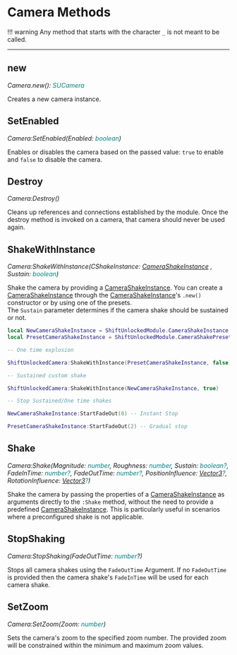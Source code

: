 # Camera Methods

!!! warning
    Any method that starts with the character `_` is not meant to be called. 

-----

## new 

_Camera.new(): <span style="color: teal;">SUCamera</span>_ 

Creates a new camera instance.

## SetEnabled

_Camera:SetEnabled(Enabled: <span style="color: teal;">boolean</span>)_ 

Enables or disables the camera based on the passed value: `true` to enable and `false` to disable the camera.    

## Destroy

_Camera:Destroy()_ 
  
Cleans up references and connections established by the module. Once the destroy method is invoked on a camera, that camera should never be used again.

## ShakeWithInstance

_Camera:ShakeWithInstance(CShakeInstance: <span style="color: teal;"> [CameraShakeInstance](https://github.com/Sleitnick/RbxCameraShaker?tab=readme-ov-file#camerashakeinstance) </span>, Sustain: <span style="color: teal;">boolean</span>)_ 
   
Shake the camera by providing a [CameraShakeInstance](https://github.com/Sleitnick/RbxCameraShaker?tab=readme-ov-file#camerashakeinstance). You can create a [CameraShakeInstance](https://github.com/Sleitnick/RbxCameraShaker?tab=readme-ov-file#camerashakeinstance) through the [CameraShakeInstance](https://github.com/Sleitnick/RbxCameraShaker?tab=readme-ov-file#camerashakeinstance)'s  `.new()` constructor or by using one of the presets.   
The `Sustain` parameter determines if the camera shake should be sustained or not.

```lua 
local NewCameraShakeInstance = ShiftUnlockedModule.CameraShakeInstance.new(5, 5, 0.2, 1.5)
local PresetCameraShakeInstance = ShiftUnlockedModule.CameraShakePresets.Explosion

-- One time explosion

ShiftUnlockedCamera:ShakeWithInstance(PresetCameraShakeInstance, false)

-- Sustained custom shake 

ShiftUnlockedCamera:ShakeWithInstance(NewCameraShakeInstance, true)

-- Stop Sustained/One time shakes

NewCameraShakeInstance:StartFadeOut(0) -- Instant Stop 

PresetCameraShakeInstance:StartFadeOut(2) -- Gradual stop 
```

## Shake

_Camera:Shake(Magnitude: <span style="color: teal;">number</span>, Roughness: <span style="color: teal;">number</span>, Sustain: <span style="color: teal;">boolean?</span>,  FadeInTime: <span style="color: teal;">number?</span>, FadeOutTime: <span style="color: teal;">number?</span>, PositionInfluence: <span style="color: teal;">[Vector3](https://create.roblox.com/docs/reference/engine/datatypes/Vector3)?</span>, RotationInfluence: <span style="color: teal;">[Vector3](https://create.roblox.com/docs/reference/engine/datatypes/Vector3)?</span>)_ 
  
Shake the camera by passing the properties of a [CameraShakeInstance](https://github.com/Sleitnick/RbxCameraShaker?tab=readme-ov-file#camerashakeinstance) as arguments directly to the `:Shake` method, without the need to provide a predefined [CameraShakeInstance](https://github.com/Sleitnick/RbxCameraShaker?tab=readme-ov-file#camerashakeinstance). This is particularly useful in scenarios where a preconfigured shake is not applicable.

## StopShaking

_Camera:StopShaking(FadeOutTime: <span style="color: teal;">number</span>?)_
  
Stops all camera shakes using the `FadeOutTime` Argument. If no `FadeOutTime` is provided then the camera shake's `FadeInTime` will be used for each camera shake.

## SetZoom

_Camera:SetZoom(Zoom: <span style="color: teal;">number</span>)_ 
  
Sets the camera's zoom to the specified zoom number. The provided zoom will be constrained within the minimum and maximum zoom values.

  

